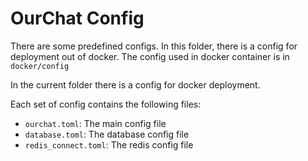 # OurChat Config

There are some predefined configs. In this folder, there is a config for deployment out of docker.
The config used in docker container is in `docker/config`

In the current folder there is a config for docker deployment.

Each set of config contains the following files:

- `ourchat.toml`: The main config file
- `database.toml`: The database config file
- `redis_connect.toml`: The redis config file
